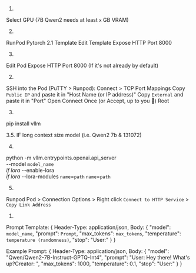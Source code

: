 1. 
Select GPU (7B Qwen2 needs at least `x` GB VRAM)

2. 
RunPod Pytorch 2.1 Template
  Edit Template
  Expose HTTP Port 8000

3. 
Edit Pod
  Expose HTTP Port 8000 (If it's not already by default)

2. 
SSH into the Pod (PuTTY > Runpod):
  Connect > TCP Port Mappings
  Copy `Public IP` and paste it in "Host Name (or IP address)"
  Copy `External` and paste it in "Port"
  Open
  Connect Once (or Accept, up to you :shrug:)
  Root

3. 
  pip install vllm

3.5. 
  IF long context size model (i.e. Qwen2 7b & 131072)
  

4. 
  python -m vllm.entrypoints.openai.api_server \
  --model `model_name` \
  *if lora* --enable-lora \
  *if lora* --lora-modules `name`=`path` `name`=`path`

5. 
Runpod Pod > Connection Options > Right click `Connect to HTTP Service` > `Copy Link Address`

1) 
  Prompt Template:
  {
    Header-Type: application/json,
    Body:
      {
        "model": `model_name`,
        "prompt": `Prompt`,
        "max_tokens": `max_tokens`,
        "temperature": `temperature (randomness)`,
        "stop": "User:"
      }
  }

  Example Prompt:
  {
    Header-Type: application/json,
    Body:
      {
        "model": "Qwen/Qwen2-7B-Instruct-GPTQ-Int4",
        "prompt": "User: Hey there! What's up?Creator: ",
        "max_tokens": 1000,
        "temperature": 0.1,
        "stop": "User:"
      }
  }
